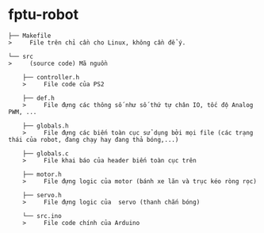 # fptu-robot

    ├── Makefile
    >     File trên chỉ cần cho Linux, không cần để ý.

    └── src
    >     (source code) Mã nguồn

        ├── controller.h
        >     File code của PS2

        ├── def.h
        >     File đựng các thông số như số thứ tự chân IO, tốc độ Analog PWM, ...

        ├── globals.h
        >     File đựng các biến toàn cục sử dụng bởi mọi file (các trạng thái của robot, đang chạy hay đang thả bóng,...)

        ├── globals.c
        >     File khai báo của header biến toàn cục trên

        ├── motor.h
        >     File đựng logic của motor (bánh xe lăn và trục kéo ròng rọc)

        ├── servo.h
        >     File đựng logic của  servo (thanh chắn bóng)

        └── src.ino
        >     File code chính của Arduino

